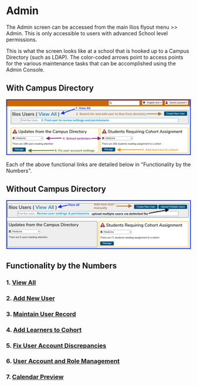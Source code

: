 # Admin

The Admin screen can be accessed from the main Ilios flyout menu >> Admin. This is only accessible to users with advanced School level permissions.

This is what the screen looks like at a school that is hooked up to a Campus Directory (such as LDAP). The color-coded arrows point to access points for the various maintenance tasks that can be accomplished using the Admin Console.

## With Campus Directory

![with campus directory](../images/admin_console/README/with_campus_directory.png)

Each of the above functional links are detailed below in "Functionality by the Numbers".

## Without Campus Directory

![without campus directory](../images/admin_console/README/without_campus_directory.png)

## Functionality by the Numbers

### 1. [View All](https://iliosproject.gitbook.io/ilios-user-guide/admin/view-all)

### 2. [Add New User](https://iliosproject.gitbook.io/ilios-user-guide/admin/create-new-user)

### 3. [Maintain User Record](https://iliosproject.gitbook.io/ilios-user-guide/admin/maintain-user-record)

### 4. [Add Learners to Cohort](https://iliosproject.gitbook.io/ilios-user-guide/admin/add-learners-to-cohort)

### 5. [Fix User Account Discrepancies](https://iliosproject.gitbook.io/ilios-user-guide/admin/fix-user-account-discrepancies)

### 6. [User Account and Role Management](https://iliosproject.gitbook.io/ilios-user-guide/admin/user-account-and-role-management)

### 7. [Calendar Preview](https://iliosproject.gitbook.io/ilios-user-guide/admin/calendar-preview)
